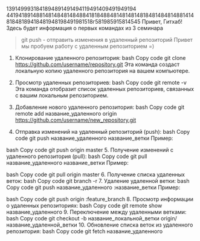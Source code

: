 1391499931841894891491494119491409491949194
4419418914881481484814848841818488481481481481848148481488141481848189418481948198491981518г581985915814545
Привет, Гитхаб! Здесь будет информация о первых командах из 3 семинара
> git push - отправить изменения в удаленный репозиторий 
Привет мы пробуем работу с удаленным репозиторием =) 
1. Клонирование удаленного репозитория:
bash
Copy code
git clone https://github.com/username/repository.git
Эта команда создаст локальную копию удаленного репозитория на вашем компьютере.

2. Просмотр удаленных репозиториев:
bash
Copy code
git remote -v
Эта команда отобразит список удаленных репозиториев, связанных с вашим локальным репозиторием.

3. Добавление нового удаленного репозитория:
bash
Copy code
git remote add название_удаленного origin https://github.com/username/new_repository.git
4. Отправка изменений на удаленный репозиторий (push):
bash
Copy code
git push название_удаленного название_ветки
Пример:

bash
Copy code
git push origin master
5. Получение изменений с удаленного репозитория (pull):
bash
Copy code
git pull название_удаленного название_ветки
Пример:

bash
Copy code
git pull origin master
6. Получение списка удаленных веток:
bash
Copy code
git branch -r
7. Удаление удаленной ветки:
bash
Copy code
git push название_удаленного :название_ветки
Пример:

bash
Copy code
git push origin :feature_branch
8. Просмотр информации о удаленных репозиториях:
bash
Copy code
git remote show название_удаленного
9. Переключение между удаленными ветками:
bash
Copy code
git checkout -b название_локальной_ветки origin/название_удаленной_ветки
10. Обновление списка веток из удаленного репозитория:
bash
Copy code
git fetch название_удаленного